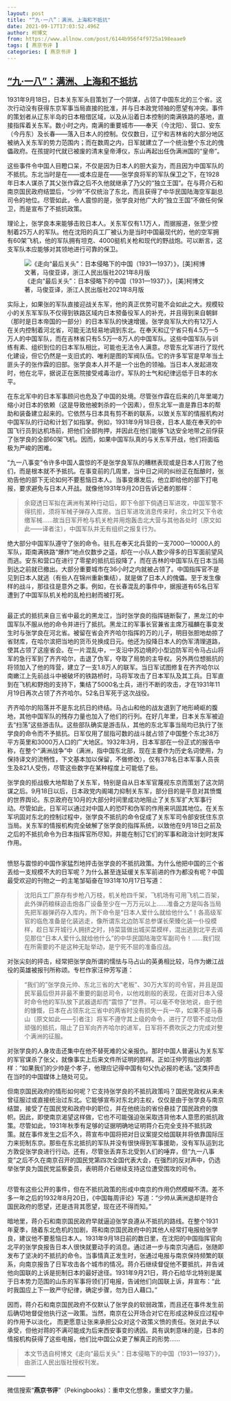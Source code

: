 ```yaml
---
layout: post
title: "“九·一八”：满洲、上海和不抵抗"
date: 2021-09-17T17:03:52.496Z
author: 柯博文
from: https://www.allnow.com/post/6144b956f4f9725a198eaae9
tags: [ 燕京书评 ]
categories: [ 燕京书评 ]
---
```

<!--NaN-->
[“九·一八”：满洲、上海和不抵抗](https://www.allnow.com/post/6144b956f4f9725a198eaae9)
------

<div>
<p>1931年9月18日，日本关东军头目策划了一个阴谋，占领了中国东北的三个省。这次行动没有获得东京军事当局直接的批准，并与日本政党领袖的愿望有冲突。事件的策划者从辽东半岛的日本租借区域，以及从沿着日本控制的南满铁路的基地，直接指挥着关东军。数小时之内，南满的重要城市——奉天（今沈阳）、营口、安东（今丹东）及长春——落入日本人的控制。仅仅数日，辽宁和吉林省的大部分地区被纳入关东军的势力范围内；而在数周之内，日军就建立了一个统治整个东北的傀儡政府。在孩提时代就已被废的清末皇帝溥仪，东山再起出任伪满洲国的“皇帝”。</p><p>这些事件令中国人目瞪口呆，不仅是因为日本人的胆大妄为，而且因为中国军队的不抵抗。东北当时是在——或本应是在——张学良将军的军队保卫之下，在1928年日本人谋杀了其父张作霖之后不久他就继承了乃父的“独立王国”。在与蒋介石和南京国民政府结盟后，“少帅”不仅统治了东北，而且获得了中华民国陆海空军副总司令的地位。尽管如此，令人震惊的是，张学良对他广大的“独立王国”不做任何保卫，而是宣布了不抵抗政策。</p><p>理论上，张学良本来能够击败日本人。关东军仅有1.1万人，而据报道，张至少控制着25万人的军队。他在沈阳的兵工厂被认为是当时中国最现代的，他的空军拥有60架飞机，他的军队拥有坦克、4000挺机关枪和现代的野战炮。可以断言，这支军队本应能够对其领地进行可靠的保卫。</p><figure class="image-box dls-image-block dls-media-image"><img src="https://img.allhistory.com/now/2021-09-17/6144b9719c232e01c17d3489+L.jpg" data-id="6144b975904b8c02a16a448d" alt="《走向“最后关头”：日本侵略下的中国（1931—1937）》，[美]柯博文著，马俊亚译，浙江人民出版社2021年8月版" ; referrerpolicy="no-referrer"><figcaption class="dls-image-capture">《走向“最后关头”：日本侵略下的中国（1931—1937）》，[美]柯博文著，马俊亚译，浙江人民出版社2021年8月版</figcaption></figure><p>实际上，如果张的军队直接迎战关东军，他的真正优势可能不会如此之大。规模较小的关东军军队不仅得到铁路区域内日本预备役军人的补充，并且得到来自朝鲜（那时是日本帝国的一部分）的日本军队的快速增援。张学良军队大约有12万人在关内控制着河北省，可能无法轻易地调到东北。在奉天和辽宁省只有4.5万—5万人的中国军队，而在吉林省只有5.5万—8万人的中国军队。这些中国军队与训练有素、组织到位的日本军队相比，可能也无法令人满意。尽管东北军进行了现代化建设，但它仍然是一支旧式的、唯利是图的军阀队伍。它的许多军官是早年当土匪头子的张作霖的旧部。张学良本人并不是一个出色的领袖。当日本人发起进攻时，他在北平，据说正在医院接受戒毒治疗。军队的士气和纪律远低于日本的水平。</p><p>在东北军中的日本军事顾问也危及了中国的处境。尽管张作霖在后来的几年里竭力缩小对日本的依赖（这是导致他被刺杀的一个因素），但东北军一直是靠日本的帮助和装备建立起来的。它依然与日本具有剪不断的联系，以致关东军的情报机构对中国军队的行动和计划了如指掌。例如，1931年9月18日夜，日本人能在奉天的中国飞行员到达机场前，把他们全部拘押，并因此在他们能够飞达安全地带之前俘获了张学良的全部60架飞机。因而，如果中国军队真的与关东军开战，他们将面临极为严峻的困难。</p><p>“九一八事变”令许多中国人震惊的不是张学良军队的糟糕表现或是日本人打败了他们，而是根本就不予抵抗。在事变前的几周里，当中日之间的纠纷正在酝酿时，张劝告他的部下无论如何不要惹恼日本人。当事变爆发后，他立即给他的部下打电报，要求避免与日本人开战。就像他1931年9月20日告诉记者的那样：</p><blockquote><p>余窥透日军拟在满洲有某种行动后，即下令部下倘遇日军进攻，中国军警不得抗拒，须将军械子弹存入库房。当日军进攻消息传来时，余立时又下令收缴军械……故当日军开枪与机关枪并用炮轰击北大营与其他各处时〔原文如此——译者注〕，中国军队并无有组织之报复行为。</p></blockquote><p>绝大部分中国军队遵守了张的命令。驻扎在奉天北兵营的一支7000—10000人的军队，距南满铁路“爆炸”地点仅数步之遥，却在一小队人数少得多的日军面前望风而逃。安东和营口在进行了零星的抵抗后投降了，而在吉林的中国军队在日本当局到达之前就已撤出。大部分重要城市在36小时之内就被占领了。中国指挥官不是见到日本人就逃（有些人在锦州重新集结），就是做了日本人的傀儡。至于发生像样的战斗，那往往是意外之事。例如，在长春混乱的事件中，据报道有65名日军遭到了中国军队机关枪的乱枪扫射而被打死。</p><figure class="image-box dls-image-block dls-media-image"><img src="https://img.allhistory.com/now/2021-09-17/6144b98f9c232e01c17d348a+L.jpg" data-id="6144b995904b8c02a16a448e" alt ; referrerpolicy="no-referrer"><figcaption class="dls-image-capture"></figcaption></figure><p>最正式的抵抗来自三省中最北的黑龙江，当时张学良的指挥链断裂了，黑龙江的中国军队不服从他的命令并进行了抵抗。黑龙江的军事长官兼省主席万福麟在事变发生时与张学良在河北省。被留在省会齐齐哈尔指挥的万的儿子，明目张胆地劫掠了省财库，在哈尔滨把当地的货币兑换成日元。他还为投降日本人的伪军清理道路，使其占领了这座省会。在一片混乱中，一支沿中苏边境的小型边防军司令马占山将军的急行军到了齐齐哈尔，击退了伪军，夺取了局势的主导权。另外两位想抵抗的将领加入了他的阵营，建立了一支1.8万人的联军。当日军试图修复在齐齐哈尔以南嫩江上先前战斗中被破坏的铁路桥时，马将军攻击了日本军队及其工兵。日军直到在飞机和野炮的支持下，集结了5000名士兵，进行不断的攻击，才在1931年11月19日再次占领了齐齐哈尔。52名日军死于这次战役。</p><p>齐齐哈尔的陷落并不是东北抗日的终结。马占山和他的战友退到了地形崎岖的腹地，其他中国军队的残存力量也加入了他们的行列。在好几年里，日本关东军被迫去“扫荡”这些游击队。这些部队确实是游击队，其他的东北军事当局均已执行了张学良的命令而不予抵抗。日军仅用了屈指可数的战斗就占领了中国整个东北38万平方英里和3000万人口的广大地区。1932年3月，日本军部在一份正式的报告中称，在整个“满洲战争”中（满洲，指中国东北部，现在主要作为历史名词使用，为保持译文的流畅性，下文基本加以保留，不做修改），仅有378名日本军事人员丧生及821人受伤，尽管这些数字在某种程度上可能低了些。</p><p>张学良的拒战极大地帮助了关东军，特别是自从日本军官蔑视东京而策划了这次阴谋之后。9月18日以后，日本政党内阁竭力抑制关东军，部分目的是平息对其愤慨的世界舆论。东京政府在10月的大部分时间里成功地阻止了关东军扩大军事行动。尽管如此，日军可以通过对中国人的恐吓和伪军的作用来巩固其地位。在关东军巩固对东北的控制过程中，张学良不抵抗的命令促成了关东军司令部安抚住东京当局。关东军的情报机构完全破解了张学良的指挥系统，以致他在9月18日之前及之后的不抵抗命令为日本指挥官所尽知，并能在制订它们的军事和政治计划时发挥作用。</p><figure class="image-box dls-image-block dls-media-image"><img src="https://img.allhistory.com/now/2021-09-17/6144b9a59c232e01c17d348b+L.jpg" data-id="6144b9ac9b2d825085c2712a" alt ; referrerpolicy="no-referrer"><figcaption class="dls-image-capture"></figcaption></figure><p>愤怒与震惊的中国作家猛烈地抨击张学良的不抵抗政策。为什么他把中国的三个省丢给一支规模不大的日军呢？为什么甚至连延缓关东军前进的作为都没有呢？中国最受欢迎的刊物之一的主笔邹韬奋在1931年10月17日写道：</p><blockquote><p>沈阳兵工厂原存有步枪八万枝，机关枪四千架，飞机场有可用飞机二百架，此外弹药粮秣迫击炮各厂设备至少在一万万元以上……准备之方是叫各当局先把军器弹药存入库内，所下命令是“日本人爱什么就给他什么”！各高级军官的临危准备是化装逃走，像所谓东北边防军总参谋长荣臻化装一仆役模样，趁日军开城行人拥挤之时，持菜篮做出城买菜模样，混出逃到北平去谒见那位“日本人爱什么就给他什么”的中华民国陆海空军副司令！……我们现在所需要的不是这种无耻举动，是宁死不屈的准备应战。</p></blockquote><p>对张尖刻的抨击，经常把张学良所谓的懦怯与马占山的英勇相比较，马作为嫩江战役的英雄被报刊所称颂。专栏作家汪仲芳写道：</p><blockquote><p>“我们的”张学良元帅、东北三省的大“老板”、30万大军的司令官，并且是国民军最后但并非最不重要的副总司令，以他戏剧般的表现，在面对日本入侵时命令他的军队放下武器退却而“震惊了”世界。可以毫不夸张地说，由于他的慷慨，日本在占领东北三省中的两省时没有损失一兵一卒，如果不是马春山〔原文如此——引者注〕将军不遵守其上级的命令，进行了尽管不成功但顽强的抵抗，阻止了日军向齐齐哈尔的进军，日军将不费吹灰之力完成对整个满洲的征服。</p></blockquote><p>对张学良的人身攻击还集中在他不替死难的父亲报仇。那时中国人普遍认为关东军的军官谋杀了张父，就像事实上后来文件所证明的那样。正如汪仲芳指出的那样：“如果我们的少帅是个孝子，他理应记得中国有句父仇必报的老话。”这类抨击在当时的中国媒体上随处可见。</p><p>但南京国民政府的情形如何呢？它支持张学良的不抵抗政策吗？国民党政权从来未曾征服过或直接统治过东北。它能够宣布对东北的主权，仅仅是由于张学良与南京结盟，接受了在国民党和政府中的职位，并在他统治的省份悬挂了国民政府的旗帜。因此，即使南京渴望这样做，它也不可能强迫张采取违背他本人意愿的抵抗政策。尽管如此，1931年秋季有足够的证据明确地证明蒋介石完全支持不抵抗政策。就在事件发生之后不久，蒋宣布中国将把对日议案提交给国联并将依靠国际压力来扼制东京。那些在东北抵抗的军队并没有很快得到军事援助，没有军队运到北方敦促张学良进行行动。还有，尽管张丢弃东北受到人们的唾弃，但“九一八事变”之后不久在南京召开的国民党第四次全国代表大会，在强烈的反对声中，仍选举张学良为国民党监察委员，表明蒋介石继续支持这位遭受围攻的司令。</p><figure class="image-box dls-image-block dls-media-image"><img src="https://img.allhistory.com/now/2021-09-17/6144b9c84cd55d54dd5dca43+L.png" data-id="6144b9d19b2d825085c2712b" alt ; referrerpolicy="no-referrer"><figcaption class="dls-image-capture"></figcaption></figure><p>尽管有这些公开的事件，但在不抵抗政策的形成中南京的作用仍然模糊不清。差不多一年之后的1932年8月20日，《中国每周评论》写道：“少帅从满洲退却是符合国民政府的愿望，还是违背其愿望，现在还不得而知。”</p><p>暗地里，蒋介石和南京国民政府早就逼迫张学良遵从不抵抗的路线。在整个1931年夏季，随着东北危机的加剧，蒋和南京国民政府中的其他人经常打电报给张学良，建议他不要惹恼日本人。1931年9月18日前的数日里，在沈阳的中国指挥官向北平的张学良报告日本人很快就要动手的消息。通过进一步与南京沟通后，张随即发布了坚决的不抵抗的命令。当事情真正发生时，张通过电报与南京保持频繁的联系，向南京报告了日军攻击各个城市的情况。蒋介石继续督促他不要抵抗，并告诫他向国联的上诉是扼制日本的最好途径。1931年9月21日，蒋介石给华北特别是属于日本势力范围的山东的军事将领们打电报，告诫他们向国联上诉，并宣布：“此时我国应上下一致严守纪律，确定步骤，勿为日人藉口。”</p><p>因而，蒋介石和南京国民政府不仅默认了张学良的软弱政策，而且还在事件发生前后确切地督促他执行这一政策。当然，南京在公开场合对它在形成这种反应过程中的作用予以淡化， 而更愿意让张来承担公众对这个政策义愤的责任。张对此予以承受，但他对蒋的不满可能成为后来西安事变的诱因。具有讽刺意味的是，日本的情报机构获得了这些电报，他们比中国公众更了解真正的形势……</p><blockquote><p>本文节选自柯博文《走向“最后关头”：日本侵略下的中国（1931—1937）》，由浙江人民出版社授权刊发。</p></blockquote><p>———</p><p>微信搜索“<strong>燕京书评</strong>”（Pekingbooks）：重申文化想象，重塑文字力量。</p>
</div>
